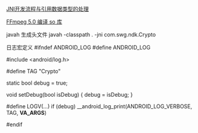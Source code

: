 [JNI开发流程与引用数据类型的处理](https://www.jianshu.com/p/3f7efe54a0ce)

[FFmpeg 5.0 编译 so 库](https://juejin.cn/post/7101453781107703815)



javah 生成头文件
javah -classpath . -jni com.swg.ndk.Crypto


日志宏定义
#ifndef ANDROID_LOG
#define ANDROID_LOG

#include <android/log.h>

#define TAG "Crypto"

static bool debug = true;

void setDebug(bool isDebug) {
    debug = isDebug;
}

#define LOGV(...) if (debug) __android_log_print(ANDROID_LOG_VERBOSE, TAG, __VA_ARGS__)

#endif
